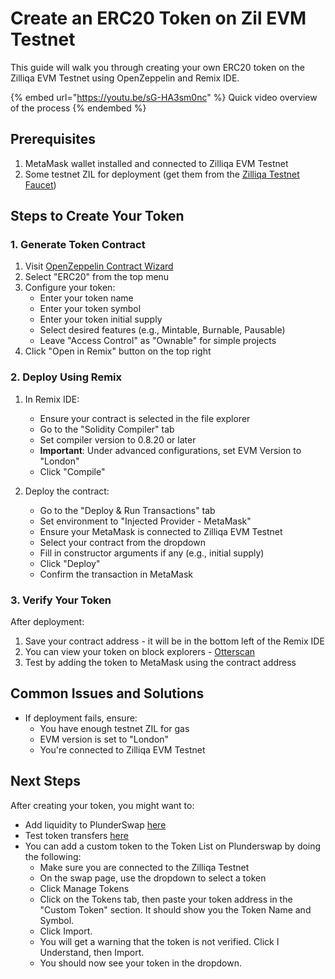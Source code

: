 # Create an ERC20 Token on Zil EVM Testnet

This guide will walk you through creating your own ERC20 token on the Zilliqa EVM Testnet using OpenZeppelin and Remix IDE.

{% embed url="https://youtu.be/sG-HA3sm0nc" %}
Quick video overview of the process
{% endembed %}

## Prerequisites

1. MetaMask wallet installed and connected to Zilliqa EVM Testnet
2. Some testnet ZIL for deployment (get them from the [Zilliqa Testnet Faucet](https://dev-wallet.zilliqa.com/faucet?network=testnet))

## Steps to Create Your Token

### 1. Generate Token Contract

1. Visit [OpenZeppelin Contract Wizard](https://wizard.openzeppelin.com/)
2. Select "ERC20" from the top menu
3. Configure your token:
   - Enter your token name
   - Enter your token symbol
   - Enter your token initial supply
   - Select desired features (e.g., Mintable, Burnable, Pausable)
   - Leave "Access Control" as "Ownable" for simple projects
4. Click "Open in Remix" button on the top right

### 2. Deploy Using Remix

1. In Remix IDE:
   - Ensure your contract is selected in the file explorer
   - Go to the "Solidity Compiler" tab
   - Set compiler version to 0.8.20 or later
   - **Important**: Under advanced configurations, set EVM Version to "London"
   - Click "Compile"

2. Deploy the contract:
   - Go to the "Deploy & Run Transactions" tab
   - Set environment to "Injected Provider - MetaMask"
   - Ensure your MetaMask is connected to Zilliqa EVM Testnet
   - Select your contract from the dropdown
   - Fill in constructor arguments if any (e.g., initial supply)
   - Click "Deploy"
   - Confirm the transaction in MetaMask

### 3. Verify Your Token

After deployment:
1. Save your contract address - it will be in the bottom left of the Remix IDE
2. You can view your token on block explorers - [Otterscan](https://otterscan.testnet.zilliqa.com/)
3. Test by adding the token to MetaMask using the contract address

## Common Issues and Solutions

- If deployment fails, ensure:
  - You have enough testnet ZIL for gas
  - EVM version is set to "London"
  - You're connected to Zilliqa EVM Testnet

## Next Steps

After creating your token, you might want to:
- Add liquidity to PlunderSwap [here](products/plunderswap-exchange/liquidity-guide.md)
- Test token transfers [here](products/plunderswap-exchange/trade.md)
- You can add a custom token to the Token List on Plunderswap by doing the following:
  - Make sure you are connected to the Zilliqa Testnet
  - On the swap page, use the dropdown to select a token
  - Click Manage Tokens
  - Click on the Tokens tab, then paste your token address in the "Custom Token" section.  It should show you the Token Name and Symbol.
  - Click Import.
  - You will get a warning that the token is not verified.  Click I Understand, then Import.
  - You should now see your token in the dropdown.
